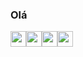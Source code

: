 ### Olá

<!--
**Paulo-RMachado/Paulo-RMachado** is a ✨ _special_ ✨ repository because its `README.md` (this file) appears on your GitHub profile.

Here are some ideas to get you started:

- 🔭 I’m currently working on ...
- 🌱 I’m currently learning ...
- 👯 I’m looking to collaborate on ...
- 🤔 I’m looking for help with ...
- 💬 Ask me about ...
- 📫 How to reach me: ...
- 😄 Pronouns: ...
- ⚡ Fun fact: ...
-->

            
            
<img src="https://cdn.jsdelivr.net/gh/devicons/devicon/icons/java/java-original-wordmark.svg" width="25" height="25"  loading="lazy"  />
<img src="https://cdn.jsdelivr.net/gh/devicons/devicon/icons/python/python-original.svg" width="25" height="25"  loading="lazy" style="float:left"/>
<img src="https://cdn.jsdelivr.net/gh/devicons/devicon/icons/postgresql/postgresql-original.svg" width="25" height="25"  loading="lazy" style="float:left" />
<img src="https://cdn.jsdelivr.net/gh/devicons/devicon@latest/icons/spring/spring-original.svg" width="25" height="25"  loading="lazy" style="float:left" />
          
          
